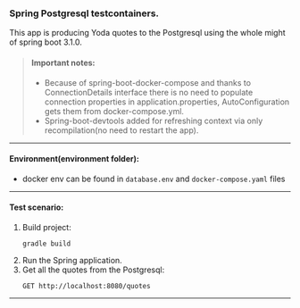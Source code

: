 ### Spring Postgresql testcontainers.
This app is producing Yoda quotes to the Postgresql using the whole might of spring boot 3.1.0.

> #### Important notes:
> - Because of spring-boot-docker-compose and thanks to ConnectionDetails interface
there is no need to populate connection properties in application.properties, AutoConfiguration gets them from docker-compose.yml.
> - Spring-boot-devtools added for refreshing context via only recompilation(no need to restart the app).

---
#### Environment(environment folder):
- docker env can be found in `database.env` and `docker-compose.yaml` files
---
#### Test scenario:

 1. Build project:
    ```
    gradle build
    ```
 2. Run the Spring application.   
 3. Get all the quotes from the Postgresql:
    ```
    GET http://localhost:8080/quotes
    ```
---